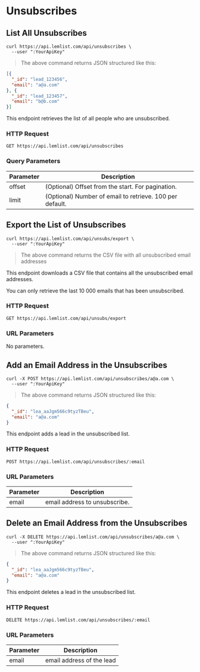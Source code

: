 # Unsubscribes

## List All Unsubscribes

```shell
curl https://api.lemlist.com/api/unsubscribes \
  --user ":YourApiKey"
```

> The above command returns JSON structured like this:

```json
[{
  "_id": "lead_123456",
  "email": "a@a.com"
}, {
  "_id": "lead_123457",
  "email": "b@b.com"
}]
```

This endpoint retrieves the list of all people who are unsubscribed.

### HTTP Request

`GET https://api.lemlist.com/api/unsubscribes`

### Query Parameters

Parameter | Description
--------- | -----------
offset | (Optional) Offset from the start. For pagination.
limit | (Optional) Number of email to retrieve. 100 per default.


## Export the List of Unsubscribes

```shell
curl https://api.lemlist.com/api/unsubs/export \
  --user ":YourApiKey"
```

> The above command returns the CSV file with all unsubscribed email addresses

This endpoint downloads a CSV file that contains all the unsubscribed email addresses.

You can only retrieve the last 10 000 emails that has been unsubscribed.

### HTTP Request

`GET https://api.lemlist.com/api/unsubs/export`

### URL Parameters

No parameters.


## Add an Email Address in the Unsubscribes

```shell
curl -X POST https://api.lemlist.com/api/unsubscribes/a@a.com \
  --user ":YourApiKey"
```

> The above command returns JSON structured like this:

```json
{
  "_id": "lea_aaJgm566c9tyzTBeu",
  "email": "a@a.com"
}
```

This endpoint adds a lead in the unsubscribed list.

### HTTP Request

`POST https://api.lemlist.com/api/unsubscribes/:email`

### URL Parameters

Parameter | Description
--------- | -----------
email | email address to unsubscribe.


## Delete an Email Address from the Unsubscribes

```shell
curl -X DELETE https://api.lemlist.com/api/unsubscribes/a@a.com \
  --user ":YourApiKey"
```

> The above command returns JSON structured like this:

```json
{
  "_id": "lea_aaJgm566c9tyzTBeu",
  "email": "a@a.com"
}
```

This endpoint deletes a lead in the unsubscribed list.

### HTTP Request

`DELETE https://api.lemlist.com/api/unsubscribes/:email`

### URL Parameters

Parameter | Description
--------- | -----------
email | email address of the lead
